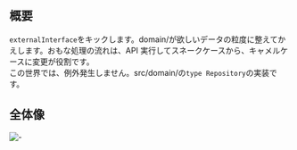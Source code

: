 ## 概要

`externalInterface`をキックします。domain/が欲しいデータの粒度に整えてかえします。おもな処理の流れは、API 実行してスネークケースから、キャメルケースに変更が役割です。  
この世界では、例外発生しません。src/domain/の`type Repository`の実装です。

## 全体像

![-](https://yy-jscpd.netlify.app/madge/gateway/graph.svg)
